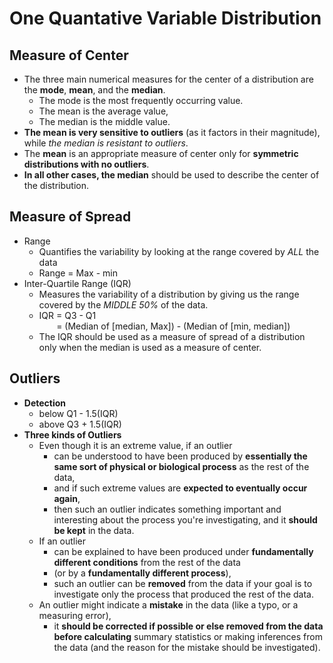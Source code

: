 # One Quantative Variable Distribution

## Measure of Center
- The three main numerical measures for the center of a distribution are the **mode**, **mean**, and the **median**. 
    - The mode is the most frequently occurring value. 
    - The mean is the average value,
    - The median is the middle value.
- **The mean is very sensitive to outliers** (as it factors in their magnitude), while *the median is resistant to outliers*.
- The **mean** is an appropriate measure of center only for **symmetric distributions with no outliers**. 
- **In all other cases, the median** should be used to describe the center of the distribution.

## Measure of Spread
- Range
    - Quantifies the variability by looking at the range covered by *ALL* the data
    - Range = Max - min
- Inter-Quartile Range (IQR)
    - Measures the variability of a distribution by giving us the range covered by the *MIDDLE 50%* of the data.
    - IQR = Q3 - Q1 
    <br> &nbsp;&nbsp;&nbsp;&nbsp;&nbsp;&nbsp;
    = (Median of [median, Max]) - (Median of [min, median])
    - The IQR should be used as a measure of spread of a distribution only when the median is used as a measure of center.


## Outliers
- **Detection**
    - below Q1 - 1.5(IQR)
    - above Q3 + 1.5(IQR)
- **Three kinds of Outliers**
    - Even though it is an extreme value, if an outlier
        - can be understood to have been produced by **essentially the same sort of physical or biological process** as the rest of the data,
        -  and if such extreme values are **expected to eventually occur again**,
        -  then such an outlier indicates something important and interesting about the process you're investigating, and it **should be kept** in the data.
    - If an outlier
        -  can be explained to have been produced under **fundamentally different conditions** from the rest of the data 
        - (or by a **fundamentally different process**),
        -  such an outlier can be **removed** from the data if your goal is to investigate only the process that produced the rest of the data.
    - An outlier might indicate a **mistake** in the data (like a typo, or a measuring error),
        - it **should be corrected if possible or else removed from the data before calculating** summary statistics or making inferences from the data (and the reason for the mistake should be investigated).

